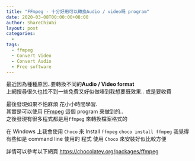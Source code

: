 ```yaml
---
title: "FFmpeg - 十分好用可以轉換Audio / video既 program"
date: 2020-03-08T00:00:00+08:00
author: ShareChiWai
layout: post
categories:
  -
tags:
  - ffmpeg
  - Convert Video
  - Convert Audio
  - Free software
---
```


最近因為種種原因..要轉換不同的**Audio / Video format**  
上網搜尋很久也找不到一些免費又好似做唔到我想要既效果.. 或是要收費

最後發現如果不怕麻煩 花小小時間學習.  
其實是可以使用 [FFmpeg](https://www.ffmpeg.org/) 這個 program 來做到的..  
之後發現有很多程式都是用`ffmpeg` 來轉換檔案格式的

在 Windows 上我會使用 `Choco` 來 Install `ffmpeg`
`choco install ffmpeg`
我覺得有些如是 command line 使用的 程式 使用 `Choco` 來安裝好似比較方便

詳情可以參考以下網頁
https://chocolatey.org/packages/ffmpeg
